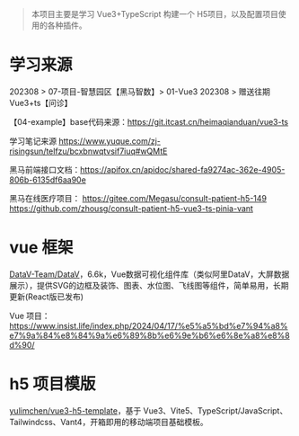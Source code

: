 > 本项目主要是学习 Vue3+TypeScript 构建一个 H5项目，以及配置项目使用的各种插件。

# 学习来源

202308 > 07-项目-智慧园区【黑马智数】> 01-Vue3
202308 > 赠送往期Vue3+ts【问诊】

【04-example】base代码来源：<https://git.itcast.cn/heimaqianduan/vue3-ts>

学习笔记来源 <https://www.yuque.com/zj-risingsun/telfzu/bcxbnwqtvsif7iuq#wQMtE>

黑马前端接口文档：<https://apifox.cn/apidoc/shared-fa9274ac-362e-4905-806b-6135df6aa90e>

黑马在线医疗项目：
<https://gitee.com/Megasu/consult-patient-h5-149>
<https://github.com/zhousg/consult-patient-h5-vue3-ts-pinia-vant>


# vue 框架


[DataV-Team/DataV](https://github.com/DataV-Team/DataV)，6.6k，Vue数据可视化组件库（类似阿里DataV，大屏数据展示），提供SVG的边框及装饰、图表、水位图、飞线图等组件，简单易用，长期更新(React版已发布)

Vue 项目：https://www.insist.life/index.php/2024/04/17/%e5%a5%bd%e7%94%a8%e7%9a%84%e8%84%9a%e6%89%8b%e6%9e%b6%e6%8e%a8%e8%8d%90/


# h5 项目模版

[yulimchen/vue3-h5-template](https://github.com/yulimchen/vue3-h5-template)，基于 Vue3、Vite5、TypeScript/JavaScript、Tailwindcss、Vant4，开箱即用的移动端项目基础模板。
